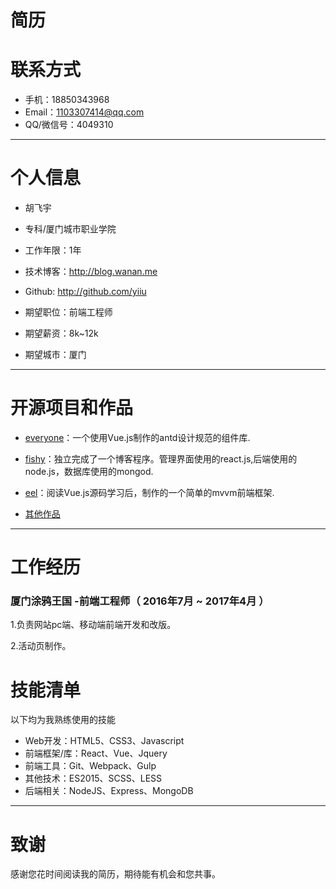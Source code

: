 # 简历

# 联系方式


- 手机：18850343968
- Email：1103307414@qq.com
- QQ/微信号：4049310

---

# 个人信息

 - 胡飞宇
 - 专科/厦门城市职业学院
 - 工作年限：1年
 - 技术博客：http://blog.wanan.me
 - Github: http://github.com/yiiu

 - 期望职位：前端工程师
 - 期望薪资：8k~12k
 - 期望城市：厦门

---


# 开源项目和作品
 - [everyone](github.com/yiiu/everyone)：一个使用Vue.js制作的antd设计规范的组件库.
  

 - [fishy](github.com/fishying)：独立完成了一个博客程序。管理界面使用的react.js,后端使用的node.js，数据库使用的mongod.
 
 - [eel](github.com/yiiu/eel)：阅读Vue.js源码学习后，制作的一个简单的mvvm前端框架.

 - [其他作品](github.com/yiiu)

---


# 工作经历


### 厦门涂鸦王国 -前端工程师（ 2016年7月 ~ 2017年4月 ）

   1.负责网站pc端、移动端前端开发和改版。

   2.活动页制作。


# 技能清单


以下均为我熟练使用的技能

- Web开发：HTML5、CSS3、Javascript
- 前端框架/库：React、Vue、Jquery
- 前端工具：Git、Webpack、Gulp
- 其他技术：ES2015、SCSS、LESS
- 后端相关：NodeJS、Express、MongoDB




---

# 致谢
感谢您花时间阅读我的简历，期待能有机会和您共事。
